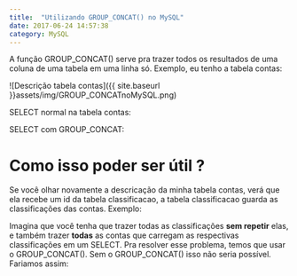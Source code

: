 ```yaml
---
title:  "Utilizando GROUP_CONCAT() no MySQL"
date: 2017-06-24 14:57:38
category: MySQL
---
```



A função <span class="code">GROUP_CONCAT()</span> serve pra trazer todos os resultados de uma coluna de uma tabela em uma linha só. 
Exemplo, eu tenho a tabela contas:

![Descrição tabela contas]({{ site.baseurl }}assets/img/GROUP_CONCATnoMySQL.png)

<span class="code">SELECT</span> normal na tabela contas:

<script src="https://gist.github.com/LeandroLS/8cb33777006dcc9e385d55d0a2ddb8bc.js"></script>

<span class="code">SELECT</span> com <span class="code">GROUP_CONCAT</span>:

<script src="https://gist.github.com/LeandroLS/b5bb85be231955b4236fdc44051f3a76.js"></script>

# Como isso poder ser útil ?
Se você olhar novamente a descricação da minha tabela <span class="code">contas</span>, verá que ela recebe um id da tabela <span class="code">classificacao</span>, a tabela <span class="code">classificacao</span> guarda as classificações das contas. Exemplo: 

<script src="https://gist.github.com/LeandroLS/8991666b299e18f3719a9bd45738bef2.js"></script>

Imagina que você tenha que trazer todas as classificações __sem repetir__ elas, e também trazer __todas__ as contas que carregam as respectivas classificações em um <span class="code">SELECT</span>. Pra resolver esse problema, temos que usar o <span class="code">GROUP_CONCAT()</span>. Sem o <span class="code">GROUP_CONCAT()</span> isso não seria possível. Fariamos assim: 

<script src="https://gist.github.com/LeandroLS/1d5cfdd71843380ae630b1802bb499f0.js"></script>



